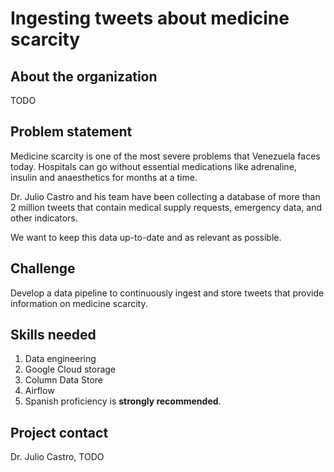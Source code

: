 # Ingesting tweets about medicine scarcity

## About the organization
TODO

## Problem statement
Medicine scarcity is one of the most severe problems that Venezuela faces today. Hospitals can go without essential medications like adrenaline, insulin and anaesthetics for months at a time. 

Dr. Julio Castro and his team have been collecting a database of more than 2 million tweets that contain medical supply requests, emergency data, and other indicators. 

We want to keep this data up-to-date and as relevant as possible.

## Challenge

Develop a data pipeline to continuously ingest and store tweets that provide information on medicine scarcity.

## Skills needed
1. Data engineering
2. Google Cloud storage
3. Column Data Store
4. Airflow
5. Spanish proficiency is **strongly recommended**.

## Project contact
Dr. Julio Castro, TODO

